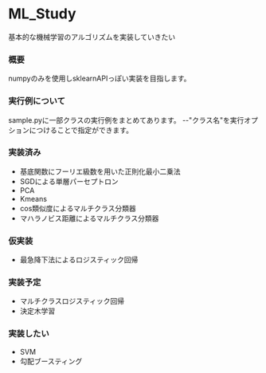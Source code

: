 # ML_Study #
基本的な機械学習のアルゴリズムを実装していきたい

### 概要
numpyのみを使用しsklearnAPIっぽい実装を目指します。

### 実行例について
sample.pyに一部クラスの実行例をまとめてあります。
--"クラス名"を実行オプションにつけることで指定ができます。

### 実装済み 
* 基底関数にフーリエ級数を用いた正則化最小二乗法
* SGDによる単層パーセプトロン
* PCA
* Kmeans
* cos類似度によるマルチクラス分類器
* マハラノビス距離によるマルチクラス分類器

### 仮実装
* 最急降下法によるロジスティック回帰

### 実装予定
* マルチクラスロジスティック回帰
* 決定木学習

### 実装したい
* SVM
* 勾配ブースティング
